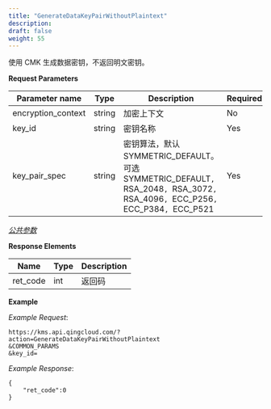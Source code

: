 ```yaml
---
title: "GenerateDataKeyPairWithoutPlaintext"
description: 
draft: false
weight: 55
---
```


使用 CMK 生成数据密钥，不返回明文密钥。

**Request Parameters**

| Parameter name | Type | Description | Required |
| --- | --- | --- | --- |
| encryption_context | string | 加密上下文                                                   | No       |
| key_id             | string | 密钥名称                                                     | Yes      |
| key_pair_spec      | string | 密钥算法，默认 SYMMETRIC_DEFAULT。可选SYMMETRIC_DEFAULT`, `RSA_2048`, `RSA_3072`, `RSA_4096`, `ECC_P256`, `ECC_P384`, `ECC_P521 | Yes      |

[_公共参数_](../../parameters/)

**Response Elements**

| Name | Type | Description |
| --- | --- | --- |
| ret_code | int  | 返回码      |

**Example**

_Example Request_:

```
https://kms.api.qingcloud.com/?action=GenerateDataKeyPairWithoutPlaintext
&COMMON_PARAMS
&key_id=
```

_Example Response_:

```
{
	"ret_code":0
}
```
